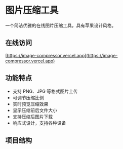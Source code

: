 # 图片压缩工具

一个简洁优雅的在线图片压缩工具，具有苹果设计风格。

## 在线访问
[https://image-compressor.vercel.app](https://image-compressor.vercel.app)

## 功能特点
- 支持 PNG、JPG 等格式图片上传
- 可调节压缩比例
- 实时预览压缩效果
- 显示压缩前后文件大小
- 支持压缩后图片下载
- 响应式设计，支持各种设备

## 项目结构 